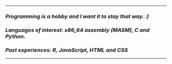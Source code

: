 ----------------------------
### *Programming is a hobby and I want it to stay that way. :)*              
### *Languages of interest: x86_64 assembly (MASM), C and Python.*
### *Past experiences: R, JavaScript, HTML and CSS*
--------------------------------

